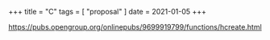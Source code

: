 +++
title = "C"
tags = [ "proposal" ]
date = 2021-01-05
+++

<https://pubs.opengroup.org/onlinepubs/9699919799/functions/hcreate.html>
